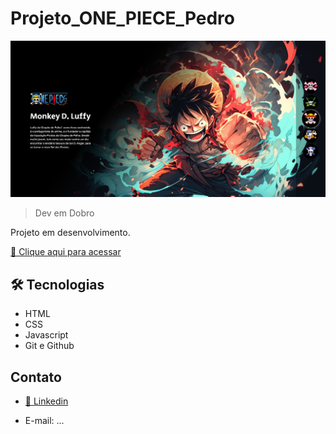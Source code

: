 # Projeto_ONE_PIECE_Pedro

![preview](./.github/preview.png)

>Dev em Dobro

Projeto em desenvolvimento.

[🔗 Clique aqui para acessar](https://pedrosouza09.github.io/Projeto_GTA_Pedro/)

## 🛠 Tecnologias

- HTML
- CSS
- Javascript
- Git e Github

## Contato

- [🔗 Linkedin](https://www.linkedin.com/in/fsouza-pedro/)

- E-mail: ...